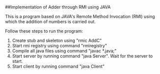 
##Implementation of Adder through RMI using JAVA

This is a program based on JAVA's Remote Method Invocation (RMI) using which the addition of numbers is carried out.

Follow these steps to run the program:

1. Create stub and skeleton using "rmic AddC"
2. Start rmi registry using command "rmiregistry"
3. Compile all java files using command "javac *.java;"
4. Start server by running command "java Server". Wait for the server to start.
5. Start client by running command "java Client"